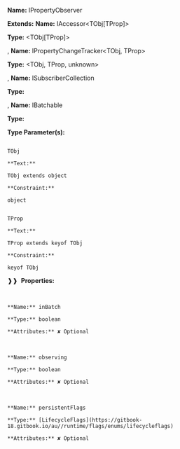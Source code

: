 **Name:** IPropertyObserver

**Extends:** **Name:** IAccessor<TObj[TProp]>

**Type:** <TObj[TProp]>

, **Name:** IPropertyChangeTracker<TObj, TProp>

**Type:** <TObj, TProp, unknown>

, **Name:** ISubscriberCollection

**Type:**

, **Name:** IBatchable

**Type:**

**Type Parameter(s):**

```**Name:**

TObj

**Text:**

TObj extends object

**Constraint:**

object

```

```**Name:**

TProp

**Text:**

TProp extends keyof TObj

**Constraint:**

keyof TObj

```

❱❱&nbsp;&nbsp;**Properties:**

&nbsp;&nbsp;&nbsp;&nbsp;&nbsp;
```
**Name:** inBatch

**Type:** boolean

**Attributes:** ✘ Optional

```

&nbsp;&nbsp;&nbsp;&nbsp;&nbsp;
```
**Name:** observing

**Type:** boolean

**Attributes:** ✘ Optional

```

&nbsp;&nbsp;&nbsp;&nbsp;&nbsp;
```
**Name:** persistentFlags

**Type:** [LifecycleFlags](https://gitbook-18.gitbook.io/au//runtime/flags/enums/lifecycleflags)

**Attributes:** ✘ Optional

```

